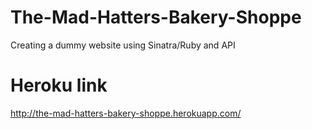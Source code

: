 # The-Mad-Hatters-Bakery-Shoppe
Creating a dummy website using Sinatra/Ruby and API

# Heroku link
http://the-mad-hatters-bakery-shoppe.herokuapp.com/
